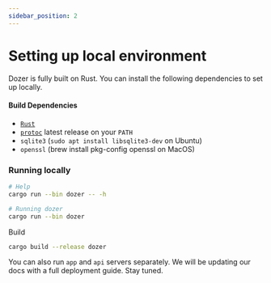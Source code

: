 ```yaml
---
sidebar_position: 2
---
```


# Setting up local environment
Dozer is fully built on Rust. You can install the following dependencies to set up locally.

#### Build Dependencies

- [`Rust`](https://rustup.rs)
- [`protoc`](https://github.com/protocolbuffers/protobuf/releases) latest release on your `PATH`
- `sqlite3` (`sudo apt install libsqlite3-dev` on Ubuntu)
- `openssl` (brew install pkg-config openssl on MacOS)


### Running locally

```bash
# Help
cargo run --bin dozer -- -h

# Running dozer
cargo run --bin dozer
```

Build 
```bash
cargo build --release dozer
```

You can also run `app` and `api` servers separately. We will be updating our docs with a full deployment guide. Stay tuned.